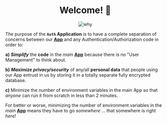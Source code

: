 <div align="center">

# Welcome! 👋 

![why](https://user-images.githubusercontent.com/194400/150698837-4eab1188-0aae-4dfd-b9c1-56ce0d311d20.png)

</div>

The purpose of the **`Auth` Application**
is to have a complete separation of concerns between
our 
[**App**](https://github.com/dwyl/app)
and any Authentication/Authorization code
in order to: <br />

**a)** ***Simplify*** the **code** in the _main_ 
[**App**](https://github.com/dwyl/app)
because there is no "User Management"
to think about.

**b)** ***Maximize privacy/security*** of any/all **personal data**
that people using our App entrust in us
by storing it in a totally separate 
fully encrypted database.

**c)** Minimize the number of environment variables
in the main App so that _anyone_ can run it
from scratch in less than 2 minutes.


For better or worse,
minimizing the number of environment variables 
in the _main_
[**App**](https://github.com/dwyl/app)
means they have to go _somewhere_ ...
that somewhere is right _here_!



